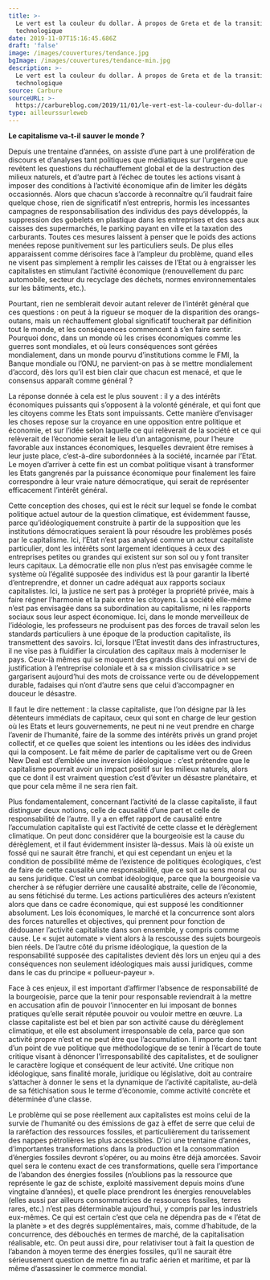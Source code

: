 ```yaml
---
title: >-
  Le vert est la couleur du dollar. À propos de Greta et de la transition
  technologique
date: 2019-11-07T15:16:45.686Z
draft: 'false'
image: /images/couvertures/tendance.jpg
bgImage: /images/couvertures/tendance-min.jpg
description: >-
  Le vert est la couleur du dollar. À propos de Greta et de la transition
  technologique
source: Carbure
sourceURL: >-
  https://carbureblog.com/2019/11/01/le-vert-est-la-couleur-du-dollar-a-propos-de-greta-et-de-la-transition-technologique/
type: ailleurssurleweb
---
```

**Le capitalisme va-t-il sauver le monde ?**



Depuis une trentaine d’années, on assiste d’une part à une prolifération de discours et d’analyses tant politiques que médiatiques sur l’urgence que revêtent les questions du réchauffement global et de la destruction des milieux naturels, et d’autre part à l’échec de toutes les actions visant à imposer des conditions à l’activité économique afin de limiter les dégâts occasionnés. Alors que chacun s’accorde à reconnaître qu’il faudrait faire quelque chose, rien de significatif n’est entrepris, hormis les incessantes campagnes de responsabilisation des individus des pays développés, la suppression des gobelets en plastique dans les entreprises et des sacs aux caisses des supermarchés, le parking payant en ville et la taxation des carburants. Toutes ces mesures laissent à penser que le poids des actions menées repose punitivement sur les particuliers seuls. De plus elles apparaissent comme dérisoires face à l’ampleur du problème, quand elles ne visent pas simplement à remplir les caisses de l’Etat ou à engraisser les capitalistes en stimulant l’activité économique (renouvellement du parc automobile, secteur du recyclage des déchets, normes environnementales sur les bâtiments, etc.).



Pourtant, rien ne semblerait devoir autant relever de l’intérêt général que ces questions : on peut à la rigueur se moquer de la disparition des orangs-outans, mais un réchauffement global significatif toucherait par définition tout le monde, et les conséquences commencent à s’en faire sentir. Pourquoi donc, dans un monde où les crises économiques comme les guerres sont mondiales, et où leurs conséquences sont gérées mondialement, dans un monde pourvu d’institutions comme le FMI, la Banque mondiale ou l’ONU, ne parvient-on pas à se mettre mondialement d’accord, dès lors qu’il est bien clair que chacun est menacé, et que le consensus apparaît comme général ?



La réponse donnée à cela est le plus souvent : il y a des intérêts économiques puissants qui s’opposent à la volonté générale, et qui font que les citoyens comme les Etats sont impuissants. Cette manière d’envisager les choses repose sur la croyance en une opposition entre politique et économie, et sur l’idée selon laquelle ce qui relèverait de la société et ce qui relèverait de l’économie serait le lieu d’un antagonisme, pour l’heure favorable aux instances économiques, lesquelles devraient être remises à leur juste place, c’est-à-dire subordonnées à la société, incarnée par l’Etat. Le moyen d’arriver à cette fin est un combat politique visant à transformer les Etats gangrenés par la puissance économique pour finalement les faire correspondre à leur vraie nature démocratique, qui serait de représenter efficacement l’intérêt général.



Cette conception des choses, qui est le récit sur lequel se fonde le combat politique actuel autour de la question climatique, est évidemment fausse, parce qu’idéologiquement construite à partir de la supposition que les institutions démocratiques seraient là pour résoudre les problèmes posés par le capitalisme. Ici, l’Etat n’est pas analysé comme un acteur capitaliste particulier, dont les intérêts sont largement identiques à ceux des entreprises petites ou grandes qui existent sur son sol ou y font transiter leurs capitaux. La démocratie elle non plus n’est pas envisagée comme le système où l’égalité supposée des individus est là pour garantir la liberté d’entreprendre, et donner un cadre adéquat aux rapports sociaux capitalistes. Ici, la justice ne sert pas à protéger la propriété privée, mais à faire régner l’harmonie et la paix entre les citoyens. La société elle-même n’est pas envisagée dans sa subordination au capitalisme, ni les rapports sociaux sous leur aspect économique. Ici, dans le monde merveilleux de l’idéologie, les professeurs ne produisent pas des forces de travail selon les standards particuliers à une époque de la production capitaliste, ils transmettent des savoirs. Ici, lorsque l’Etat investit dans des infrastructures, il ne vise pas à fluidifier la circulation des capitaux mais à moderniser le pays. Ceux-là mêmes qui se moquent des grands discours qui ont servi de justification à l’entreprise coloniale et à sa « mission civilisatrice » se gargarisent aujourd’hui des mots de croissance verte ou de développement durable, fadaises qui n’ont d’autre sens que celui d’accompagner en douceur le désastre.



Il faut le dire nettement : la classe capitaliste, que l’on désigne par là les détenteurs immédiats de capitaux, ceux qui sont en charge de leur gestion où les Etats et leurs gouvernements, ne peut ni ne veut prendre en charge l’avenir de l’humanité, faire de la somme des intérêts privés un grand projet collectif, et ce quelles que soient les intentions ou les idées des individus qui la composent. Le fait même de parler de capitalisme vert ou de Green New Deal est d’emblée une inversion idéologique : c’est prétendre que le capitalisme pourrait avoir un impact positif sur les milieux naturels, alors que ce dont il est vraiment question c’est d’éviter un désastre planétaire, et que pour cela même il ne sera rien fait.



Plus fondamentalement, concernant l’activité de la classe capitaliste, il faut distinguer deux notions, celle de causalité d’une part et celle de responsabilité de l’autre. Il y a en effet rapport de causalité entre l’accumulation capitaliste qui est l’activité de cette classe et le dérèglement climatique. On peut donc considérer que la bourgeoisie est la cause du dérèglement, et il faut évidemment insister là-dessus. Mais là où existe un fossé qui ne saurait être franchi, et qui est cependant un enjeu et la condition de possibilité même de l’existence de politiques écologiques, c’est de faire de cette causalité une responsabilité, que ce soit au sens moral ou au sens juridique. C’est un combat idéologique, parce que la bourgeoisie va chercher à se réfugier derrière une causalité abstraite, celle de l’économie, au sens fétichisé du terme. Les actions particulières des acteurs n’existent alors que dans ce cadre économique, qui est supposé les conditionner absolument. Les lois économiques, le marché et la concurrence sont alors des forces naturelles et objectives, qui prennent pour fonction de dédouaner l’activité capitaliste dans son ensemble, y compris comme cause. Le « sujet automate » vient alors à la rescousse des sujets bourgeois bien réels. De l’autre côté du prisme idéologique, la question de la responsabilité supposée des capitalistes devient dès lors un enjeu qui a des conséquences non seulement idéologiques mais aussi juridiques, comme dans le cas du principe « pollueur-payeur ».



Face à ces enjeux, il est important d’affirmer l’absence de responsabilité de la bourgeoisie, parce que la tenir pour responsable reviendrait à la mettre en accusation afin de pouvoir l’innocenter en lui imposant de bonnes pratiques qu’elle serait réputée pouvoir ou vouloir mettre en œuvre. La classe capitaliste est bel et bien par son activité cause du dérèglement climatique, et elle est absolument irresponsable de cela, parce que son activité propre n’est et ne peut être que l’accumulation. Il importe donc tant d’un point de vue politique que méthodologique de se tenir à l’écart de toute critique visant à dénoncer l’irresponsabilité des capitalistes, et de souligner le caractère logique et conséquent de leur activité. Une critique non idéologique, sans finalité morale, juridique ou législative, doit au contraire s’attacher à donner le sens et la dynamique de l’activité capitaliste, au-delà de sa fétichisation sous le terme d’économie, comme activité concrète et déterminée d’une classe.



Le problème qui se pose réellement aux capitalistes est moins celui de la survie de l’humanité ou des émissions de gaz à effet de serre que celui de la raréfaction des ressources fossiles, et particulièrement du tarissement des nappes pétrolières les plus accessibles. D’ici une trentaine d’années, d’importantes transformations dans la production et la consommation d’énergies fossiles devront s’opérer, ou au moins être déjà amorcées. Savoir quel sera le contenu exact de ces transformations, quelle sera l’importance de l’abandon des énergies fossiles (n’oublions pas la ressource que représente le gaz de schiste, exploité massivement depuis moins d’une vingtaine d’années), et quelle place prendront les énergies renouvelables (elles aussi par ailleurs consommatrices de ressources fossiles, terres rares, etc.) n’est pas déterminable aujourd’hui, y compris par les industriels eux-mêmes. Ce qui est certain c’est que cela ne dépendra pas de « l’état de la planète » et des degrés supplémentaires, mais, comme d’habitude, de la concurrence, des débouchés en termes de marché, de la capitalisation réalisable, etc. On peut aussi dire, pour relativiser tout à fait la question de l’abandon à moyen terme des énergies fossiles, qu’il ne saurait être sérieusement question de mettre fin au trafic aérien et maritime, et par là même d’assassiner le commerce mondial.
